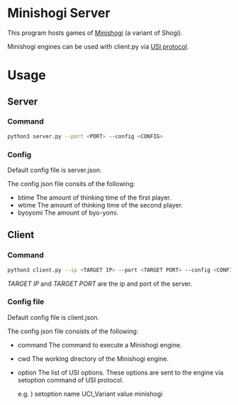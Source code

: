# Minishogi Server

This program hosts games of [Minishogi](https://en.wikipedia.org/wiki/Minishogi) (a variant of Shogi).

Minishogi engines can be used with client.py via [USI protocol](http://hgm.nubati.net/usi.html).

# Usage

## Server
### Command

```bash
python3 server.py --port <PORT> --config <CONFIG>
```

### Config
Default config file is server.json.

The config json file consits of the following:

- btime
    The amount of thinking time of the first player.
- wtime
    The amount of thinking time of the second player.
- byoyomi
    The amount of byo-yomi.


## Client

### Command
```bash
python3 client.py --ip <TARGET IP> --port <TARGET PORT> --config <CONFIG>
```

*TARGET IP* and *TARGET PORT* are the ip and port of the server.

### Config file
Default config file is client.json.

The config json file consists of the following:

- command
    The command to execute a Minishogi engine.
- cwd
    The working directory of the Minishogi engine.
- option
    The list of USI options.
    These options are sent to the engine via setoption command of USI protocol.

    e.g. ) setoption name UCI_Variant value minishogi
